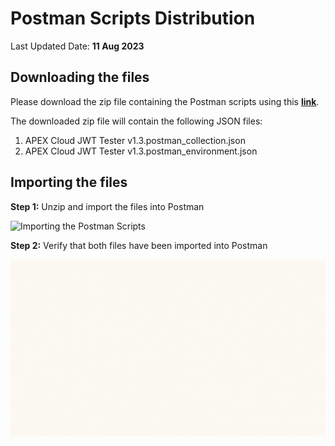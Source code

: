 # Postman Scripts Distribution

Last Updated Date: **11 Aug 2023**

## Downloading the files

Please download the zip file containing the Postman scripts using this [**link**](https://go.gov.sg/apex-training-postman-script).

The downloaded zip file will contain the following JSON files:
1. APEX Cloud JWT Tester v1.3.postman_collection.json
2. APEX Cloud JWT Tester v1.3.postman_environment.json

## Importing the files

**Step 1:** Unzip and import the files into Postman

![Importing the Postman Scripts](./image/postman-vid1.gif)

**Step 2:** Verify that both files have been imported into Postman

![Verifying the Postman Scripts](./image/postman-vid2.gif)